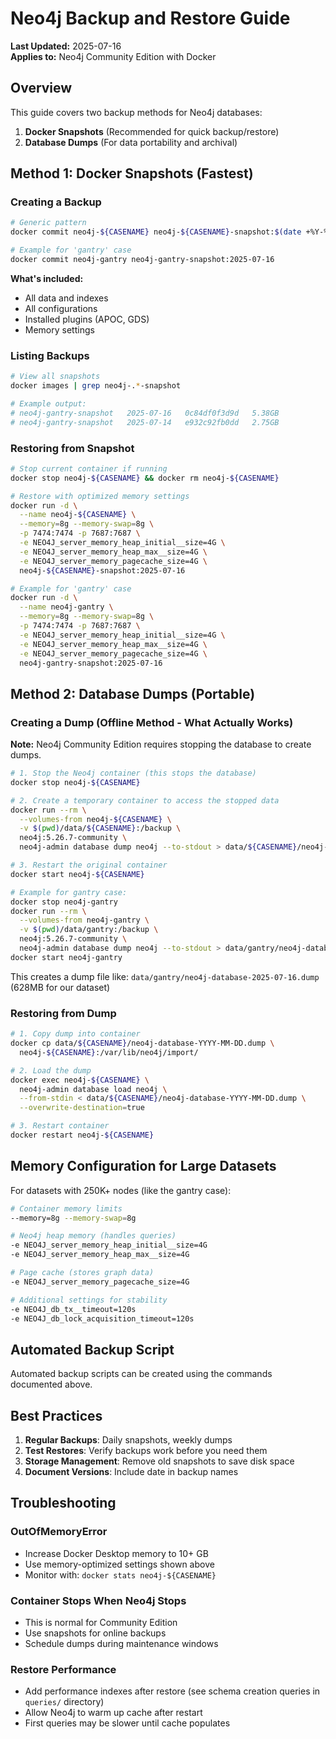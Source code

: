 # Neo4j Backup and Restore Guide

**Last Updated:** 2025-07-16  
**Applies to:** Neo4j Community Edition with Docker

## Overview

This guide covers two backup methods for Neo4j databases:
1. **Docker Snapshots** (Recommended for quick backup/restore)
2. **Database Dumps** (For data portability and archival)

## Method 1: Docker Snapshots (Fastest)

### Creating a Backup

```bash
# Generic pattern
docker commit neo4j-${CASENAME} neo4j-${CASENAME}-snapshot:$(date +%Y-%m-%d)

# Example for 'gantry' case
docker commit neo4j-gantry neo4j-gantry-snapshot:2025-07-16
```

**What's included:**
- All data and indexes
- All configurations
- Installed plugins (APOC, GDS)
- Memory settings

### Listing Backups

```bash
# View all snapshots
docker images | grep neo4j-.*-snapshot

# Example output:
# neo4j-gantry-snapshot   2025-07-16   0c84df0f3d9d   5.38GB
# neo4j-gantry-snapshot   2025-07-14   e932c92fb0dd   2.75GB
```

### Restoring from Snapshot

```bash
# Stop current container if running
docker stop neo4j-${CASENAME} && docker rm neo4j-${CASENAME}

# Restore with optimized memory settings
docker run -d \
  --name neo4j-${CASENAME} \
  --memory=8g --memory-swap=8g \
  -p 7474:7474 -p 7687:7687 \
  -e NEO4J_server_memory_heap_initial__size=4G \
  -e NEO4J_server_memory_heap_max__size=4G \
  -e NEO4J_server_memory_pagecache_size=4G \
  neo4j-${CASENAME}-snapshot:2025-07-16

# Example for 'gantry' case
docker run -d \
  --name neo4j-gantry \
  --memory=8g --memory-swap=8g \
  -p 7474:7474 -p 7687:7687 \
  -e NEO4J_server_memory_heap_initial__size=4G \
  -e NEO4J_server_memory_heap_max__size=4G \
  -e NEO4J_server_memory_pagecache_size=4G \
  neo4j-gantry-snapshot:2025-07-16
```

## Method 2: Database Dumps (Portable)

### Creating a Dump (Offline Method - What Actually Works)

**Note:** Neo4j Community Edition requires stopping the database to create dumps.

```bash
# 1. Stop the Neo4j container (this stops the database)
docker stop neo4j-${CASENAME}

# 2. Create a temporary container to access the stopped data
docker run --rm \
  --volumes-from neo4j-${CASENAME} \
  -v $(pwd)/data/${CASENAME}:/backup \
  neo4j:5.26.7-community \
  neo4j-admin database dump neo4j --to-stdout > data/${CASENAME}/neo4j-database-$(date +%Y-%m-%d).dump

# 3. Restart the original container
docker start neo4j-${CASENAME}

# Example for gantry case:
docker stop neo4j-gantry
docker run --rm \
  --volumes-from neo4j-gantry \
  -v $(pwd)/data/gantry:/backup \
  neo4j:5.26.7-community \
  neo4j-admin database dump neo4j --to-stdout > data/gantry/neo4j-database-2025-07-16.dump
docker start neo4j-gantry
```

This creates a dump file like: `data/gantry/neo4j-database-2025-07-16.dump` (628MB for our dataset)

### Restoring from Dump

```bash
# 1. Copy dump into container
docker cp data/${CASENAME}/neo4j-database-YYYY-MM-DD.dump \
  neo4j-${CASENAME}:/var/lib/neo4j/import/

# 2. Load the dump
docker exec neo4j-${CASENAME} \
  neo4j-admin database load neo4j \
  --from-stdin < data/${CASENAME}/neo4j-database-YYYY-MM-DD.dump \
  --overwrite-destination=true

# 3. Restart container
docker restart neo4j-${CASENAME}
```

## Memory Configuration for Large Datasets

For datasets with 250K+ nodes (like the gantry case):

```bash
# Container memory limits
--memory=8g --memory-swap=8g

# Neo4j heap memory (handles queries)
-e NEO4J_server_memory_heap_initial__size=4G
-e NEO4J_server_memory_heap_max__size=4G

# Page cache (stores graph data)
-e NEO4J_server_memory_pagecache_size=4G

# Additional settings for stability
-e NEO4J_db_tx__timeout=120s
-e NEO4J_db_lock_acquisition_timeout=120s
```

## Automated Backup Script

Automated backup scripts can be created using the commands documented above.

## Best Practices

1. **Regular Backups**: Daily snapshots, weekly dumps
2. **Test Restores**: Verify backups work before you need them
3. **Storage Management**: Remove old snapshots to save disk space
4. **Document Versions**: Include date in backup names

## Troubleshooting

### OutOfMemoryError
- Increase Docker Desktop memory to 10+ GB
- Use memory-optimized settings shown above
- Monitor with: `docker stats neo4j-${CASENAME}`

### Container Stops When Neo4j Stops
- This is normal for Community Edition
- Use snapshots for online backups
- Schedule dumps during maintenance windows

### Restore Performance
- Add performance indexes after restore (see schema creation queries in `queries/` directory)
- Allow Neo4j to warm up cache after restart
- First queries may be slower until cache populates